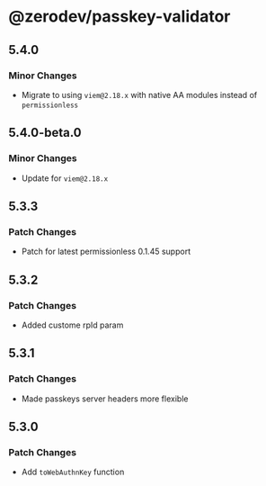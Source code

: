# @zerodev/passkey-validator

## 5.4.0

### Minor Changes

- Migrate to using `viem@2.18.x` with native AA modules instead of `permissionless`

## 5.4.0-beta.0

### Minor Changes

- Update for `viem@2.18.x`

## 5.3.3

### Patch Changes

- Patch for latest permissionless 0.1.45 support

## 5.3.2

### Patch Changes

- Added custome rpId param

## 5.3.1

### Patch Changes

- Made passkeys server headers more flexible

## 5.3.0

### Patch Changes

- Add `toWebAuthnKey` function
